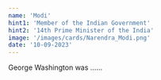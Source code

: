 ```yaml
---
name: 'Modi'
hint1: 'Member of the Indian Government'
hint2: '14th Prime Minister of the India'
image: '/images/cards/Narendra_Modi.png'
date: '10-09-2023'
---
```


George Washington was ......
